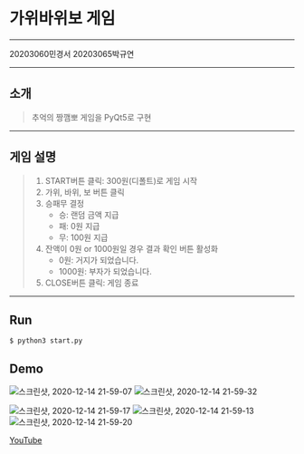 # 가위바위보 게임
----------------

20203060민경서 20203065박규연

---------------
## 소개
> 추억의 짱깸뽀 게임을 PyQt5로 구현
---------------
## 게임 설명
> 1. START버튼 클릭: 300원(디폴트)로 게임 시작
> 2. 가위, 바위, 보 버튼 클릭
> 3. 승패무 결정
>    * 승: 랜덤 금액 지급
>    * 패: 0원 지급
>    * 무: 100원 지급
> 4. 잔액이 0원 or 1000원일 경우 결과 확인 버튼 활성화
>    * 0원: 거지가 되었습니다.
>    * 1000원: 부자가 되었습니다.
> 5. CLOSE버튼 클릭: 게임 종료

***
## Run

```
$ python3 start.py
```

## Demo
![스크린샷, 2020-12-14 21-59-07](https://user-images.githubusercontent.com/66217855/203297526-9b8581bb-3873-46b8-bf51-7233a9eb7eb2.png)
![스크린샷, 2020-12-14 21-59-32](https://user-images.githubusercontent.com/66217855/203297798-b5a607fa-f4b3-4cf2-af81-b0b953176c7e.png)  

![스크린샷, 2020-12-14 21-59-17](https://user-images.githubusercontent.com/66217855/203297640-743115e6-75ad-4ae5-85fd-7fc460984704.png)
![스크린샷, 2020-12-14 21-59-13](https://user-images.githubusercontent.com/66217855/203297766-11f42d02-70e8-432b-b712-7d9fc28c1578.png)
![스크린샷, 2020-12-14 21-59-20](https://user-images.githubusercontent.com/66217855/203297783-0c05a015-04a9-4113-b07c-a40da04f9c26.png)  

[YouTube](https://youtube.com/shorts/wRFA7mkJIYc)
